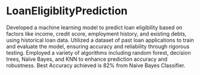 # LoanEligiblityPrediction
 Developed a machine learning model to predict loan eligibility based on factors like income, credit score, employment history, 
and existing debts, using historical loan data. 
Utilized a dataset of past loan applications to train and evaluate the model, ensuring accuracy and reliability through rigorous 
testing. 
Employed a variety of algorithms including random forest, decision trees, Naïve Bayes, and KNN to enhance prediction accuracy 
and robustness. Best Accuracy achieved is 82% from Naive Bayes Classifier.
